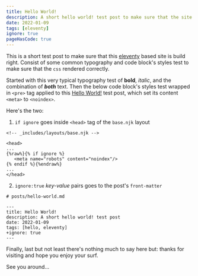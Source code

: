```yaml
---
title: Hello World!
description: A short hello world! test post to make sure that the site build's is right.
date: 2022-01-09
tags: [eleventy]
ignore: true
pageHasCode: true
---
```

This is a short test post to make sure that this [eleventy](https://www.11ty.dev/) based site is build right. Consist of some common typography and code block's styles test to make sure that the `css` rendered correctly.

Started with this very typical typography test of **bold**, _italic_, and the combination of **_both_** text. Then the below code block's styles test wrapped in `<pre>` tag applied to this [Hello World!](#) test post, which set its content `<meta>` to `<noindex>`.

Here's the two:

1. `if ignore` goes inside `<head>` tag of the `base.njk` layout

```html/4-6
<!-- _includes/layouts/base.njk -->

<head>
...
{%raw%}{% if ignore %}
   <meta name="robots" content="noindex"/>
{% endif %}{%endraw%}
...
</head>
```

2. `ignore:true` _key-value_ pairs goes to the post's `front-matter`

```diff-yml
# posts/hello-world.md

---
title: Hello World!
description: A short hello world! test post
date: 2022-01-09
tags: [hello, eleventy]
+ignore: true
---
```
Finally, last but not least there's nothing much to say here but: thanks for visiting and hope you enjoy your surf.

See you around...
